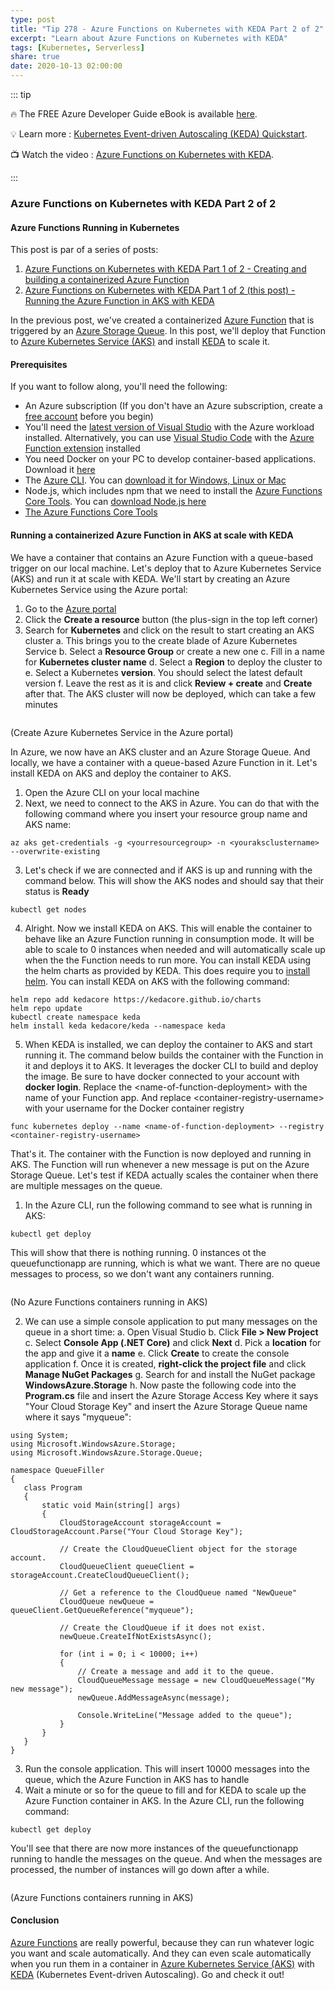 ```yaml
---
type: post
title: "Tip 278 - Azure Functions on Kubernetes with KEDA Part 2 of 2"
excerpt: "Learn about Azure Functions on Kubernetes with KEDA"
tags: [Kubernetes, Serverless]
share: true
date: 2020-10-13 02:00:00
---
```


::: tip 

:fire:  The FREE Azure Developer Guide eBook is available [here](http://aka.ms/azuredevebook?WT.mc_id=docs-azuredevtips-azureappsdev).

:bulb: Learn more : [Kubernetes Event-driven Autoscaling (KEDA) Quickstart](https://aka.ms/kedaquickstart?WT.mc_id=github-azuredevtips-azureappsdev). 

:tv: Watch the video : [Azure Functions on Kubernetes with KEDA](leave-blank?WT.mc_id=youtube-azuredevtips-azureappsdev).

:::

### Azure Functions on Kubernetes with KEDA Part 2 of 2

#### Azure Functions Running in Kubernetes
This post is par of a series of posts:

1. [Azure Functions on Kubernetes with KEDA Part 1 of 2 - Creating and building a containerized Azure Function](tip277.html)
2. [Azure Functions on Kubernetes with KEDA Part 1 of 2 (this post) - Running the Azure Function in AKS with KEDA](tip278.html)

In the previous post, we've created a containerized [Azure Function](https://azure.microsoft.com/services/functions?WT.mc_id=azure-azuredevtips-azureappsdev) that is triggered by an [Azure Storage Queue](https://azure.microsoft.com/services/storage/queues?WT.mc_id=azure-azuredevtips-azureappsdev). In this post, we'll deploy that Function to [Azure Kubernetes Service (AKS)](https://azure.microsoft.com/services/kubernetes-service?WT.mc_id=azure-azuredevtips-azureappsdev) and install [KEDA](https://keda.sh?WT.mc_id=other-azuredevtips-azureappsdev) to scale it. 

#### Prerequisites
If you want to follow along, you'll need the following:
* An Azure subscription (If you don't have an Azure subscription, create a [free account](https://azure.microsoft.com/free/?WT.mc_id=azure-azuredevtips-azureappsdev) before you begin)
* You'll need the [latest version of Visual Studio](https://visualstudio.microsoft.com/downloads/?WT.mc_id=microsoft-azuredevtips-azureappsdev) with the Azure workload installed. Alternatively, you can use [Visual Studio Code](https://code.visualstudio.com?WT.mc_id=other-azuredevtips-azureappsdev) with the [Azure Function extension](https://marketplace.visualstudio.com/items?itemName=ms-azuretools.vscode-azurefunctions&WT.mc_id=other-azuredevtips-azureappsdev) installed
* You need Docker on your PC to develop container-based applications. Download it [here](https://store.docker.com/editions/community/docker-ce-desktop-windows?WT.mc_id=other-azuredevtips-azureappsdev)
* The [Azure CLI](https://docs.microsoft.com/cli/azure/?WT.mc_id=docs-azuredevtips-azureappsdev). You can [download it for Windows, Linux or Mac](https://docs.microsoft.com/cli/azure/install-azure-cli?WT.mc_id=docs-azuredevtips-azureappsdev)
* Node.js, which includes npm that we need to install the [Azure Functions Core Tools](https://docs.microsoft.com/azure/azure-functions/functions-run-local?WT.mc_id=docs-azuredevtips-azureappsdev ). You can [download Node.js here](https://docs.npmjs.com/downloading-and-installing-node-js-and-npm?WT.mc_id=other-azuredevtips-azureappsdev)
* [The Azure Functions Core Tools](https://docs.microsoft.com/azure/azure-functions/functions-run-local?WT.mc_id=docs-azuredevtips-azureappsdev)

#### Running a containerized Azure Function in AKS at scale with KEDA
We have a container that contains an Azure Function with a queue-based trigger on our local machine. Let's deploy that to Azure Kubernetes Service (AKS) and run it at scale with KEDA. We'll start by creating an Azure Kubernetes Service using the Azure portal:

1. Go to the [Azure portal](https://portal.azure.com/?WT.mc_id=azure-azuredevtips-azureappsdev)
2. Click the **Create a resource** button (the plus-sign in the top left corner)
3. Search for **Kubernetes** and click on the result to start creating an AKS cluster
   a. This brings you to the create blade of Azure Kubernetes Service
   b. Select a **Resource Group** or create a new one
   c. Fill in a name for **Kubernetes cluster name**
   d. Select a **Region** to deploy the cluster to
   e. Select a Kubernetes **version**. You should select the latest default version
   f. Leave the rest as it is and click **Review + create** and **Create** after that. The AKS cluster will now be deployed, which can take a few minutes

<img :src="$withBase('/files/64createaks.png')">

(Create Azure Kubernetes Service in the Azure portal)

In Azure, we now have an AKS cluster and an Azure Storage Queue. And locally, we have a container with a queue-based Azure Function in it. Let's install KEDA on AKS and deploy the container to AKS.

1. Open the Azure CLI on your local machine
2. Next, we need to connect to the AKS in Azure. You can do that with the following command where you insert your resource group name and AKS name:
```
az aks get-credentials -g <yourresourcegroup> -n <youraksclustername> --overwrite-existing
```
3. Let's check if we are connected and if AKS is up and running with the command below. This will show the AKS nodes and should say that their status is **Ready**
```
kubectl get nodes
```
4. Alright. Now we install KEDA on AKS. This will enable the container to behave like an Azure Function running in consumption mode. It will be able to scale to 0 instances when needed and will automatically scale up when the the Function needs to run more. You can install KEDA using the helm charts as provided by KEDA. This does require you to [install helm](https://github.com/helm/helm/releases). You can install KEDA on AKS with the following command:
```
helm repo add kedacore https://kedacore.github.io/charts
helm repo update
kubectl create namespace keda
helm install keda kedacore/keda --namespace keda
```
5. When KEDA is installed, we can deploy the container to AKS and start running it. The command below builds the container with the Function in it and deploys it to AKS. It leverages the docker CLI to build and deploy the image. Be sure to have docker connected to your account with **docker login**. Replace the \<name-of-function-deployment\> with the name of your Function app. And replace \<container-registry-username\>  with your username for the Docker container registry
```
func kubernetes deploy --name <name-of-function-deployment> --registry <container-registry-username>
```

That's it. The container with the Function is now deployed and running in AKS. The Function will run whenever a new message is put on the Azure Storage Queue. Let's test if KEDA actually scales the container when there are multiple messages on the queue.

1. In the Azure CLI, run the following command to see what is running in AKS:
```
kubectl get deploy
```
This will show that there is nothing running. 0 instances ot the queuefunctionapp are running, which is what we want. There are no queue messages to process, so we don't want any containers running.

<img :src="$withBase('/files/64nothingrunning.png')">

(No Azure Functions containers running in AKS)

2. We can use a simple console application to put many messages on the queue in a short time:
 a. Open Visual Studio
 b. Click **File > New Project** 
 c. Select **Console App (.NET Core)** and click **Next**
 d. Pick a **location** for the app and give it a **name**
 e. Click **Create** to create the console application
 f. Once it is created, **right-click the project file** and click **Manage NuGet Packages**
 g. Search for and install the NuGet package **WindowsAzure.Storage**
 h. Now paste the following code into the **Program.cs** file and insert the Azure Storage Access Key where it says "Your Cloud Storage Key" and insert the Azure Storage Queue name where it says "myqueue":

 ```
using System;
using Microsoft.WindowsAzure.Storage;
using Microsoft.WindowsAzure.Storage.Queue;

namespace QueueFiller
{
    class Program
    {
        static void Main(string[] args)
        {
            CloudStorageAccount storageAccount = CloudStorageAccount.Parse("Your Cloud Storage Key");

            // Create the CloudQueueClient object for the storage account.
            CloudQueueClient queueClient = storageAccount.CreateCloudQueueClient();

            // Get a reference to the CloudQueue named "NewQueue"
            CloudQueue newQueue = queueClient.GetQueueReference("myqueue");

            // Create the CloudQueue if it does not exist.
            newQueue.CreateIfNotExistsAsync();

            for (int i = 0; i < 10000; i++)
            {
                // Create a message and add it to the queue.
                CloudQueueMessage message = new CloudQueueMessage("My new message");
                newQueue.AddMessageAsync(message);

                Console.WriteLine("Message added to the queue");
            }
        }
    }
}
 ```
3. Run the console application. This will insert 10000 messages into the queue, which the Azure Function in AKS has to handle
4. Wait a minute or so for the queue to fill and for KEDA to scale up the Azure Function container in AKS. In the Azure CLI, run the following command:
```
kubectl get deploy
```
You'll see that there are now more instances of the queuefunctionapp running to handle the messages on the queue. And when the messages are processed, the number of instances will go down after a while.

<img :src="$withBase('/files/64scaledup.png')">

(Azure Functions containers running in AKS)

#### Conclusion
[Azure Functions](https://azure.microsoft.com/services/functions?WT.mc_id=azure-azuredevtips-azureappsdev) are really powerful, because they can run whatever logic you want and scale automatically. And they can even scale automatically when you run them in a container in [Azure Kubernetes Service (AKS)](https://azure.microsoft.com/services/kubernetes-service?WT.mc_id=azure-azuredevtips-azureappsdev) with [KEDA](https://keda.sh?WT.mc_id=other-azuredevtips-azureappsdev) (Kubernetes Event-driven Autoscaling). Go and check it out!